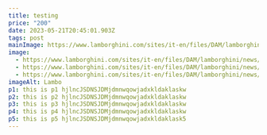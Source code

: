 ```yaml
---
title: testing
price: "200"
date: 2023-05-21T20:45:01.903Z
tags: post
mainImage: https://www.lamborghini.com/sites/it-en/files/DAM/lamborghini/news/2023/05_17_revuelto_dream/revuelto_dream_cover_01.jpg
image:
  - https://www.lamborghini.com/sites/it-en/files/DAM/lamborghini/news/2023/05_18_sterrato/cover_d.jpg
  - https://www.lamborghini.com/sites/it-en/files/DAM/lamborghini/news/2023/05_16_urus/cover_d.jpg
  - https://www.lamborghini.com/sites/it-en/files/DAM/lamborghini/news/2023/05_11_motor_valley/cover.jpg
imageAlt: Lambo
p1: t﻿his is p1 hjlncJSDNSJDMjdmnwqowjadxkldaklaskw
p2: t﻿his is p2 hjlncJSDNSJDMjdmnwqowjadxkldaklaskw
p3: t﻿his is p3 hjlncJSDNSJDMjdmnwqowjadxkldaklaskw
p4: t﻿his is p4 hjlncJSDNSJDMjdmnwqowjadxkldaklaskw
p5: t﻿his is p5 hjlncJSDNSJDMjdmnwqowjadxkldaklask5
---
```


